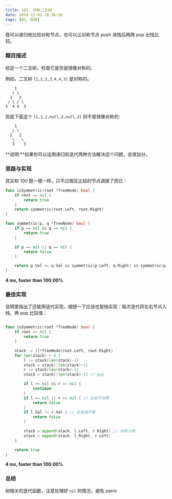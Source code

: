 ```yaml
---
title: 101. 对称二叉树
date: 2018-12-03 16:36:58
tags: [树, 简单]
---
```


既可以递归地比较对称节点，也可以让对称节点 push 进栈后两两 pop 出栈比较。

<!-- more-->

### 题目描述

给定一个二叉树，检查它是否是镜像对称的。

例如，二叉树 `[1,2,2,3,4,4,3]` 是对称的。

```
    1
   / \
  2   2
 / \ / \
3  4 4  3
```

但是下面这个 `[1,2,2,null,3,null,3]` 则不是镜像对称的:

```
    1
   / \
  2   2
   \   \
   3    3
```

**说明:**如果你可以运用递归和迭代两种方法解决这个问题，会很加分。



### 思路与实现

其实和 100 题一模一样，只不过相互比较的节点调换了而已：

```go
func isSymmetric(root *TreeNode) bool {
	if root == nil {
		return true
	}
	return symmetric(root.Left, root.Right)
}

func symmetric(p, q *TreeNode) bool {
	if p == nil && q == nil {
		return true
	}

	if p == nil || q == nil {
		return false
	}

	return p.Val == q.Val && symmetric(p.Left, q.Right) && symmetric(p.Right, q.Left) // 对称
}
```

**4 ms, faster than 100.00%**



### 最佳实现

说明里指出了还能用迭代实现，细想一下应该也是栈实现：每次迭代将左右节点入栈，再 pop 比较值：

```go

func isSymmetric(root *TreeNode) bool {
	if root == nil {
		return true
	}

	stack := []*TreeNode{root.Left, root.Right}
	for len(stack) > 0 {
		l := stack[len(stack)-1]
		stack = stack[:len(stack)-1]
		r := stack[len(stack)-1]
		stack = stack[:len(stack)-1] // pop

		if l == nil && r == nil {
			continue
		}
		if l == nil || r == nil { // 左右不对称
			return false
		}
		if l.Val != r.Val { // 左右值不等
			return false
		}

		stack = append(stack, l.Left, r.Right) // 对称入栈
		stack = append(stack, l.Right, r.Left)
	}

	return true
}
```

**4 ms, faster than 100.00%**



### 总结

树相关的迭代函数，注意处理好 `nil` 的情况，避免 panic